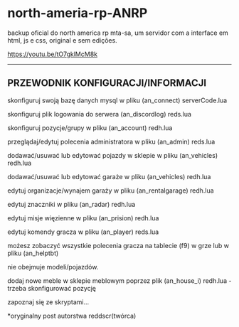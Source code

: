 # north-ameria-rp-ANRP

backup oficial do north america rp mta-sa, um servidor com a interface em html, js e css, original e sem edições.

https://youtu.be/tO7gklMcM8k

----------------------------------------------------------------------------------------
PRZEWODNIK KONFIGURACJI/INFORMACJI
----------------------------------------------------------------------------------------

skonfiguruj swoją bazę danych mysql w pliku (an_connect) serverCode.lua

skonfiguruj plik logowania do serwera (an_discordlog) reds.lua

skonfiguruj pozycje/grupy w pliku (an_account) redh.lua

przeglądaj/edytuj polecenia administratora w pliku (an_admin) reds.lua

dodawać/usuwać lub edytować pojazdy w sklepie w pliku (an_vehicles) redh.lua

dodawać/usuwać lub edytować garaże w pliku (an_vehicles) redh.lua

edytuj organizacje/wynajem garaży w pliku (an_rentalgarage) redh.lua

edytuj znaczniki w pliku (an_radar) redh.lua

edytuj misje więzienne w pliku (an_prision) redh.lua

edytuj komendy gracza w pliku (an_player) reds.lua

możesz zobaczyć wszystkie polecenia gracza na tablecie (f9) w grze lub w pliku (an_helptbt)

nie obejmuje modeli/pojazdów.

dodaj nowe meble w sklepie meblowym poprzez plik (an_house_i) redh.lua - trzeba skonfigurować pozycję

zapoznaj się ze skryptami...

*oryginalny post autorstwa reddscr(twórca)
